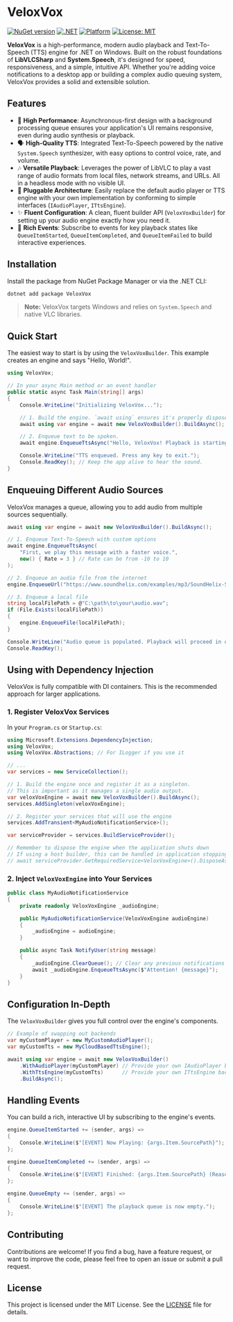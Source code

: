 # VeloxVox

[![NuGet version](https://img.shields.io/nuget/v/VeloxVox.svg?style=for-the-badge)](https://www.nuget.org/packages/VeloxVox/)
[![.NET](https://img.shields.io/badge/.NET-8.0-blueviolet?style=for-the-badge)](https://dotnet.microsoft.com/download/dotnet/8.0)
[![Platform](https://img.shields.io/badge/Platform-Windows-blue.svg?style=for-the-badge)](https://docs.microsoft.com/en-us/windows/apps/)
[![License: MIT](https://img.shields.io/badge/License-MIT-yellow.svg?style=for-the-badge)](https://github.com/MrRoxandi/VeloxVox?tab=MIT-1-ov-file)

**VeloxVox** is a high-performance, modern audio playback and Text-To-Speech (TTS) engine for .NET on Windows. Built on the robust foundations of **LibVLCSharp** and **System.Speech**, it's designed for speed, responsiveness, and a simple, intuitive API. Whether you're adding voice notifications to a desktop app or building a complex audio queuing system, VeloxVox provides a solid and extensible solution.

## Features

- 🚀 **High Performance**: Asynchronous-first design with a background processing queue ensures your application's UI remains responsive, even during audio synthesis or playback.
- 🗣️ **High-Quality TTS**: Integrated Text-To-Speech powered by the native `System.Speech` synthesizer, with easy options to control voice, rate, and volume.
- 🎶 **Versatile Playback**: Leverages the power of LibVLC to play a vast range of audio formats from local files, network streams, and URLs. All in a headless mode with no visible UI.
- 🔌 **Pluggable Architecture**: Easily replace the default audio player or TTS engine with your own implementation by conforming to simple interfaces (`IAudioPlayer`, `ITtsEngine`).
- ✨ **Fluent Configuration**: A clean, fluent builder API (`VeloxVoxBuilder`) for setting up your audio engine exactly how you need it.
- 🔔 **Rich Events**: Subscribe to events for key playback states like `QueueItemStarted`, `QueueItemCompleted`, and `QueueItemFailed` to build interactive experiences.

## Installation

Install the package from NuGet Package Manager or via the .NET CLI:

```sh
dotnet add package VeloxVox
```

> **Note:** VeloxVox targets Windows and relies on `System.Speech` and native VLC libraries.

## Quick Start

The easiest way to start is by using the `VeloxVoxBuilder`. This example creates an engine and says "Hello, World!".

```csharp
using VeloxVox;

// In your async Main method or an event handler
public static async Task Main(string[] args)
{
    Console.WriteLine("Initializing VeloxVox...");

    // 1. Build the engine. `await using` ensures it's properly disposed.
    await using var engine = await new VeloxVoxBuilder().BuildAsync();

    // 2. Enqueue text to be spoken.
    await engine.EnqueueTtsAsync("Hello, VeloxVox! Playback is starting now.");

    Console.WriteLine("TTS enqueued. Press any key to exit.");
    Console.ReadKey(); // Keep the app alive to hear the sound.
}
```

## Enqueuing Different Audio Sources

VeloxVox manages a queue, allowing you to add audio from multiple sources sequentially.

```csharp
await using var engine = await new VeloxVoxBuilder().BuildAsync();

// 1. Enqueue Text-To-Speech with custom options
await engine.EnqueueTtsAsync(
    "First, we play this message with a faster voice.",
    new() { Rate = 3 } // Rate can be from -10 to 10
);

// 2. Enqueue an audio file from the internet
engine.EnqueueUrl("https://www.soundhelix.com/examples/mp3/SoundHelix-Song-1.mp3");

// 3. Enqueue a local file
string localFilePath = @"C:\path\to\your\audio.wav";
if (File.Exists(localFilePath))
{
    engine.EnqueueFile(localFilePath);
}

Console.WriteLine("Audio queue is populated. Playback will proceed in order.");
Console.ReadKey();
```

## Using with Dependency Injection

VeloxVox is fully compatible with DI containers. This is the recommended approach for larger applications.

### 1. Register VeloxVox Services

In your `Program.cs` or `Startup.cs`:

```csharp
using Microsoft.Extensions.DependencyInjection;
using VeloxVox;
using VeloxVox.Abstractions; // For ILogger if you use it

// ...
var services = new ServiceCollection();

// 1. Build the engine once and register it as a singleton.
// This is important as it manages a single audio output.
var veloxVoxEngine = await new VeloxVoxBuilder().BuildAsync();
services.AddSingleton(veloxVoxEngine);

// 2. Register your services that will use the engine
services.AddTransient<MyAudioNotificationService>();

var serviceProvider = services.BuildServiceProvider();

// Remember to dispose the engine when the application shuts down
// If using a host builder, this can be handled in application stopping events.
// await serviceProvider.GetRequiredService<VeloxVoxEngine>().DisposeAsync();
```

### 2. Inject `VeloxVoxEngine` into Your Services

```csharp
public class MyAudioNotificationService
{
    private readonly VeloxVoxEngine _audioEngine;

    public MyAudioNotificationService(VeloxVoxEngine audioEngine)
    {
        _audioEngine = audioEngine;
    }

    public async Task NotifyUser(string message)
    {
        _audioEngine.ClearQueue(); // Clear any previous notifications
        await _audioEngine.EnqueueTtsAsync($"Attention! {message}");
    }
}
```

## Configuration In-Depth

The `VeloxVoxBuilder` gives you full control over the engine's components.

```csharp
// Example of swapping out backends
var myCustomPlayer = new MyCustomAudioPlayer();
var myCustomTts = new MyCloudBasedTtsEngine();

await using var engine = await new VeloxVoxBuilder()
    .WithAudioPlayer(myCustomPlayer) // Provide your own IAudioPlayer backend
    .WithTtsEngine(myCustomTts)      // Provide your own ITtsEngine backend
    .BuildAsync();
```

## Handling Events

You can build a rich, interactive UI by subscribing to the engine's events.

```csharp
engine.QueueItemStarted += (sender, args) =>
{
    Console.WriteLine($"[EVENT] Now Playing: {args.Item.SourcePath}");
};

engine.QueueItemCompleted += (sender, args) =>
{
    Console.WriteLine($"[EVENT] Finished: {args.Item.SourcePath} (Reason: {args.Reason})");
};

engine.QueueEmpty += (sender, args) =>
{
    Console.WriteLine($"[EVENT] The playback queue is now empty.");
};
```

## Contributing

Contributions are welcome! If you find a bug, have a feature request, or want to improve the code, please feel free to open an issue or submit a pull request.

## License

This project is licensed under the MIT License. See the [LICENSE](LICENSE) file for details.
